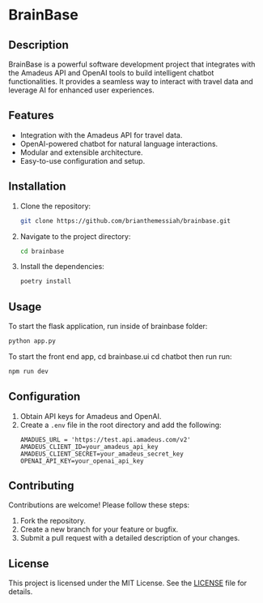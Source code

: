 # BrainBase

## Description
BrainBase is a powerful software development project that integrates with the Amadeus API and OpenAI tools to build intelligent chatbot functionalities. It provides a seamless way to interact with travel data and leverage AI for enhanced user experiences.

## Features
- Integration with the Amadeus API for travel data.
- OpenAI-powered chatbot for natural language interactions.
- Modular and extensible architecture.
- Easy-to-use configuration and setup.

## Installation
1. Clone the repository:
   ```bash
   git clone https://github.com/brianthemessiah/brainbase.git
   ```
2. Navigate to the project directory:
   ```bash
   cd brainbase
   ```
3. Install the dependencies:
   ```bash
   poetry install
   ```

## Usage
To start the flask application, run inside of brainbase folder:
```bash
python app.py
```

To start the front end app, 
cd brainbase.ui
cd chatbot then run
run:
```bash
npm run dev
```

## Configuration
1. Obtain API keys for Amadeus and OpenAI.
2. Create a `.env` file in the root directory and add the following:
   ```
   AMADUES_URL = 'https://test.api.amadeus.com/v2'
   AMADEUS_CLIENT_ID=your_amadeus_api_key
   AMADEUS_CLIENT_SECRET=your_amadeus_secret_key
   OPENAI_API_KEY=your_openai_api_key
   ```

## Contributing
Contributions are welcome! Please follow these steps:
1. Fork the repository.
2. Create a new branch for your feature or bugfix.
3. Submit a pull request with a detailed description of your changes.

## License
This project is licensed under the MIT License. See the [LICENSE](LICENSE) file for details.
